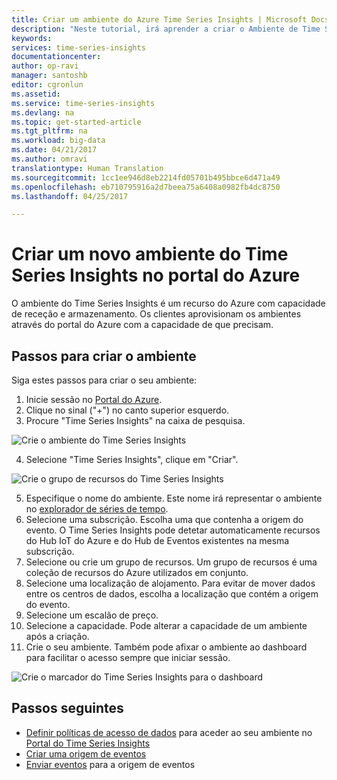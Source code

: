 ```yaml
---
title: Criar um ambiente do Azure Time Series Insights | Microsoft Docs
description: "Neste tutorial, irá aprender a criar o Ambiente de Time Series, ligá-lo a uma origem de evento e está preparado para analisar os dados de evento em minutos."
keywords: 
services: time-series-insights
documentationcenter: 
author: op-ravi
manager: santoshb
editor: cgronlun
ms.assetid: 
ms.service: time-series-insights
ms.devlang: na
ms.topic: get-started-article
ms.tgt_pltfrm: na
ms.workload: big-data
ms.date: 04/21/2017
ms.author: omravi
translationtype: Human Translation
ms.sourcegitcommit: 1cc1ee946d8eb2214fd05701b495bbce6d471a49
ms.openlocfilehash: eb710795916a2d7beea75a6408a0982fb4dc8750
ms.lasthandoff: 04/25/2017

---
```


# <a name="create-a-new-time-series-insights-environment-in-the-azure-portal"></a>Criar um novo ambiente do Time Series Insights no portal do Azure

O ambiente do Time Series Insights é um recurso do Azure com capacidade de receção e armazenamento. Os clientes aprovisionam os ambientes através do portal do Azure com a capacidade de que precisam.

## <a name="steps-to-create-the-environment"></a>Passos para criar o ambiente

Siga estes passos para criar o seu ambiente:

1.    Inicie sessão no [Portal do Azure](https://portal.azure.com).
2.    Clique no sinal ("+") no canto superior esquerdo.
3.    Procure "Time Series Insights" na caixa de pesquisa.

  ![Crie o ambiente do Time Series Insights](media/get-started/getstarted-create-environment1.png)

4.    Selecione "Time Series Insights", clique em "Criar".

  ![Crie o grupo de recursos do Time Series Insights](media/get-started/getstarted-create-environment2.png)

5.    Especifique o nome do ambiente. Este nome irá representar o ambiente no [explorador de séries de tempo](https://insights.timeseries.azure.com).
6.    Selecione uma subscrição. Escolha uma que contenha a origem do evento. O Time Series Insights pode detetar automaticamente recursos do Hub IoT do Azure e do Hub de Eventos existentes na mesma subscrição.
7.    Selecione ou crie um grupo de recursos. Um grupo de recursos é uma coleção de recursos do Azure utilizados em conjunto.
8.    Selecione uma localização de alojamento. Para evitar de mover dados entre os centros de dados, escolha a localização que contém a origem do evento.
9.    Selecione um escalão de preço.
10.    Selecione a capacidade. Pode alterar a capacidade de um ambiente após a criação.
11.    Crie o seu ambiente. Também pode afixar o ambiente ao dashboard para facilitar o acesso sempre que iniciar sessão.

  ![Crie o marcador do Time Series Insights para o dashboard](media/get-started/getstarted-create-environment3.png)

## <a name="next-steps"></a>Passos seguintes

* [Definir políticas de acesso de dados](time-series-insights-data-access.md) para aceder ao seu ambiente no [Portal do Time Series Insights](https://insights.timeseries.azure.com)
* [Criar uma origem de eventos](time-series-insights-add-event-source.md)
* [Enviar eventos](time-series-insights-send-events.md) para a origem de eventos

